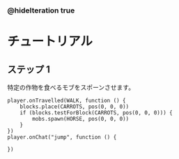 ### @hideIteration true 

# チュートリアル

## ステップ 1
特定の作物を食べるモブをスポーンさせます。

```ghost
player.onTravelled(WALK, function () {
    blocks.place(CARROTS, pos(0, 0, 0))
    if (blocks.testForBlock(CARROTS, pos(0, 0, 0))) {
        mobs.spawn(HORSE, pos(0, 0, 0))
    }
})
player.onChat("jump", function () {
	
})
```